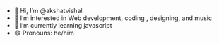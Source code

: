 - 👋 Hi, I’m @akshatvishal
- 👀 I’m interested in Web development, coding , designing, and music
- 🌱 I’m currently learning javascript
- 😄 Pronouns: he/him
